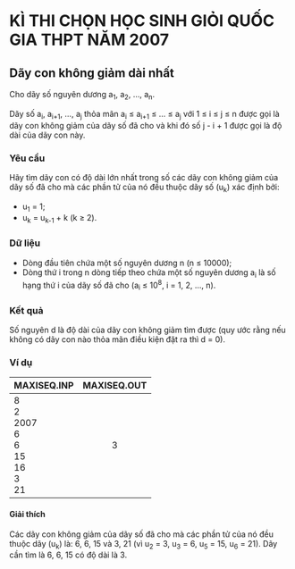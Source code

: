 # KÌ THI CHỌN HỌC SINH GIỎI QUỐC GIA THPT NĂM 2007

## Dãy con không giảm dài nhất

Cho dãy số nguyên dương a<sub>1</sub>, a<sub>2</sub>, …, a<sub>n</sub>.

Dãy số a<sub>i</sub>, a<sub>i+1</sub>, …, a<sub>j</sub> thỏa mãn a<sub>i</sub>
≤ a<sub>i+1</sub> ≤ … ≤ a<sub>j</sub> với 1 ≤ i ≤ j ≤ n được gọi là dãy con
không giảm của dãy số đã cho và khi đó số j - i + 1 được gọi là độ dài của dãy
con này. 

### Yêu cầu

Hãy tìm dãy con có độ dài lớn nhất trong số các dãy con không giảm của dãy số
đã cho mà các phần tử của nó đều thuộc dãy số (u<sub>k</sub>) xác định bởi:

* u<sub>1</sub> = 1;
* u<sub>k</sub> = u<sub>k-1</sub> + k (k ≥ 2).

### Dữ liệu

* Dòng đầu tiên chứa một số nguyên dương n (n ≤ 10000);
* Dòng thứ i trong n dòng tiếp theo chứa một số nguyên dương a<sub>i</sub> là
  số hạng thứ i của dãy số đã cho (a<sub>i</sub> ≤ 10<sup>8</sup>, i = 1, 2, …,
  n).

### Kết quả

Số nguyên d là độ dài của dãy con không giảm tìm được (quy ước rằng nếu không
có dãy con nào thỏa mãn điều kiện đặt ra thì d = 0). 

### Ví dụ

|                   MAXISEQ.INP                   | MAXISEQ.OUT |
| ----------------------------------------------- | :---------: |
| 8<br>2<br>2007<br>6<br>6<br>15<br>16<br>3<br>21 |      3      |

#### Giải thích

Các dãy con không giảm của dãy số đã cho mà các phần tử của nó đều thuộc dãy
(u<sub>k</sub>) là: 6, 6, 15 và 3, 21 (vì u<sub>2</sub> = 3, u<sub>3</sub> = 6,
u<sub>5</sub> = 15, u<sub>6</sub> = 21). Dãy cần tìm là 6, 6, 15 có độ dài là
3.

